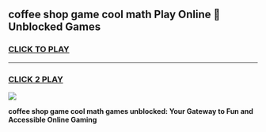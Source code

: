 
## coffee shop game cool math Play Online 👋 Unblocked Games
<h3>
<a href="https://news.freeplayer.one?title=coffee_shop_game_cool_math&ref=17CMG">CLICK TO PLAY</a></h3>
<hr>

<h3>
<a href="https://news.freeplayer.one?title=coffee_shop_game_cool_math&ref=17CMG">CLICK 2 PLAY</a>
  
</h3>

<a href="https://news.freeplayer.one?title=coffee_shop_game_cool_math&ref=17CMG/"><img src="https://clearcache.store/games.png"></a>


**coffee shop game cool math games unblocked: Your Gateway to Fun and Accessible Online Gaming**
